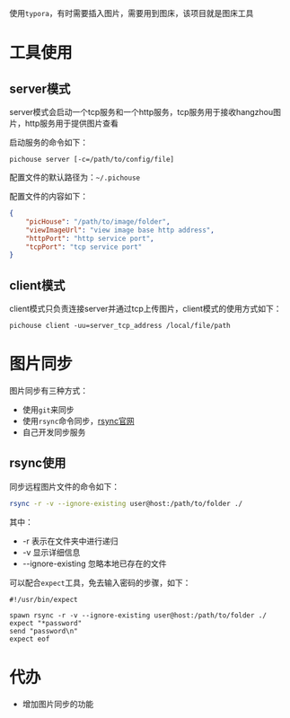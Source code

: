 使用`typora`，有时需要插入图片，需要用到图床，该项目就是图床工具

# 工具使用

## server模式

server模式会启动一个tcp服务和一个http服务，tcp服务用于接收hangzhou图片，http服务用于提供图片查看

启动服务的命令如下：

``` shell
pichouse server [-c=/path/to/config/file]
```

配置文件的默认路径为：`~/.pichouse`

配置文件的内容如下：

``` json
{
    "picHouse": "/path/to/image/folder",
    "viewImageUrl": "view image base http address",
    "httpPort": "http service port",
    "tcpPort": "tcp service port"
}
```

## client模式

client模式只负责连接server并通过tcp上传图片，client模式的使用方式如下：

``` shell
pichouse client -uu=server_tcp_address /local/file/path
```

# 图片同步

图片同步有三种方式：

- 使用`git`来同步
- 使用`rsync`命令同步，[rsync官网](https://www.samba.org/ftp/rsync/rsync.html)
- 自己开发同步服务

## rsync使用

同步远程图片文件的命令如下：

``` bash
rsync -r -v --ignore-existing user@host:/path/to/folder ./
```

其中：

- -r   表示在文件夹中进行递归
- -v  显示详细信息
- --ignore-existing  忽略本地已存在的文件

可以配合`expect`工具，免去输入密码的步骤，如下：

``` shell
#!/usr/bin/expect

spawn rsync -r -v --ignore-existing user@host:/path/to/folder ./
expect "*password"
send "password\n"
expect eof
```



# 代办

- 增加图片同步的功能